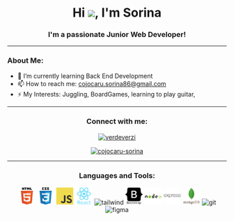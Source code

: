 

<h1 align="center">Hi <img src="https://raw.githubusercontent.com/MartinHeinz/MartinHeinz/master/wave.gif" width="35">,  I'm Sorina</h1>
<h3 align="center">I'm a passionate Junior Web Developer!</h3>


___
<div>
<h3>About Me:</h3>

- 🌱 I’m currently learning Back End Development
- 📫 How to reach me: [cojocaru.sorina86@gmail.com](mailto:cojocaru.sorina86@gmail.com)
- ⚡ My Interests: 
    Juggling, BoardGames, learning to play guitar, 
  </div>
    
___


<div align="center">
<h3> Connect with me: </h3>
<a href="https://twitter.com/verdeverzi" target="_blank"><img align="center" src="https://raw.githubusercontent.com/rahuldkjain/github-profile-readme-generator/master/src/images/icons/Social/twitter.svg" alt="verdeverzi" height="30" width="40" /></a>


<a href="www.linkedin.com/in/cojocaru-sorina" target="_blank"><img align="center" src="https://raw.githubusercontent.com/rahuldkjain/github-profile-readme-generator/master/src/images/icons/Social/linked-in-alt.svg" alt="cojocaru-sorina" height="30" width="40" /></a>
</div>




___

<h3 align="center">Languages and Tools:</h3>
<p align="center">
<img src="https://raw.githubusercontent.com/devicons/devicon/master/icons/html5/html5-original-wordmark.svg" alt="html5" title="HTML5" width="40" height="40"/>
<img src="https://raw.githubusercontent.com/devicons/devicon/master/icons/css3/css3-original-wordmark.svg" alt="css3" title="CSS3" width="40" height="40"/>
<img src="https://raw.githubusercontent.com/devicons/devicon/master/icons/javascript/javascript-original.svg" alt="javascript" title="Javascript" width="40" height="40"/>
<img src="https://raw.githubusercontent.com/devicons/devicon/master/icons/react/react-original-wordmark.svg" alt="react" title="React" width="40" height="40"/>
<img src="https://www.vectorlogo.zone/logos/tailwindcss/tailwindcss-icon.svg" alt="tailwind" title="TailwindCSS" width="40" height="40"/>
<img src="https://raw.githubusercontent.com/devicons/devicon/master/icons/bootstrap/bootstrap-plain-wordmark.svg" alt="bootstrap" title="Bootstrap" width="40" height="40"/>
<img src="https://raw.githubusercontent.com/devicons/devicon/master/icons/nodejs/nodejs-original-wordmark.svg" alt="nodejs" Title="Node" width="40" height="40"/>
<img src="https://raw.githubusercontent.com/devicons/devicon/master/icons/express/express-original-wordmark.svg" alt="express" title="Express" width="40" height="40"/>
<img src="https://raw.githubusercontent.com/devicons/devicon/master/icons/mongodb/mongodb-original-wordmark.svg" alt="mongodb" title="MongoDB" width="40" height="40"/>
<img src="https://www.vectorlogo.zone/logos/git-scm/git-scm-icon.svg" alt="git" title="Git" width="40" height="40"/>
<img src="https://www.vectorlogo.zone/logos/figma/figma-icon.svg" alt="figma" title="Figma" width="40" height="40"/>
</p>

